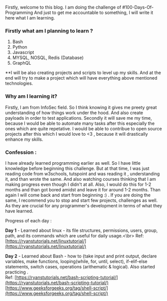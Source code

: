 Firstly, welcome to this blog. I am doing the challenge of #100-Days-Of-Programming
And just to get me accountable to something, I will write it here what I am learning. 

### Firstly what am I planning to learn ? 
1. Bash
2. Python
3. Javascript
4. MYSQL, NOSQL, Redis (Database)
5. GraphQL  

**I will be also creating projects and scripts to level up my skills. And at the end will try to make a project which will have everything above mentioned technologies. 



### Why am I learning it? 
Firstly, I am from InfoSec field. So I think knowing it gives me preety great understanding of how things  work under the hood. And also create payloads in order to test applications. Secondly it will save me my time, because I would be able to automate many tasks after this especially the ones which are quite repetative. I would be able to contribue to open source projects after this which I would love to <3 , because it will drastically enhance my skills. 


### Confession :
I have already learned programming earlier as well. So I have little knowledge before beginning this challenge. But at that time, I was just reading code from w3schools, tutspoint and was reading it , understanding it, and than wrote the same. And also watching courses thinking that I am making progress even though I didn't at all. Also, I would do this for 1-2 months and than got bored amidst and leave it for around 1-2 months. Than again I will come back and start from beginning :) . If you are doing the same, I recommend you to stop and start few projects, challenges as well. As they are crucial for any programmer's development in terms of what they have learned. 



Progress of each day :

**Day 1** - Learned about linux - its file structures, permissions, users, group, path, and its commands which are useful for daily usage.<\br>
Ref: [https://ryanstutorials.net/linuxtutorial/](https://ryanstutorials.net/linuxtutorial/)

**Day 2** - Learned about Bash - how to {take input and print output, declare variables, make functions, looping(while, for, until, select), if-elif-else statements, switch cases, operations (arithematic & logical). Also started practicing . <br/>
Ref: [https://ryanstutorials.net/bash-scripting-tutorial/](https://ryanstutorials.net/bash-scripting-tutorial/) <br/>
[https://www.geeksforgeeks.org/tag/shell-script/](https://www.geeksforgeeks.org/tag/shell-script/)




